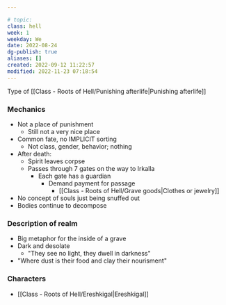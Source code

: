 ---
# topic: 
class: hell
week: 1
weekday: We
date: 2022-08-24
dg-publish: true
aliases: []
created: 2022-09-12 11:22:57
modified: 2022-11-23 07:18:54
---


Type of [[Class - Roots of Hell/Punishing afterlife\|Punishing afterlife]]

### Mechanics
- Not a place of punishment
	- Still not a very nice place
- Common fate, no IMPLICIT sorting
	- Not class, gender, behavior; nothing
- After death:
	- Spirit leaves corpse
	- Passes through 7 gates on the way to Irkalla
		- Each gate has a guardian
			- Demand payment for passage
				- [[Class - Roots of Hell/Grave goods\|Clothes or jewelry]]
- No concept of souls just being snuffed out
- Bodies continue to decompose


### Description of realm
- Big metaphor for the inside of a grave
- Dark and desolate
	- "They see no light, they dwell in darkness"
- "Where dust is their food and clay their nourisment"

### Characters
- [[Class - Roots of Hell/Ereshkigal\|Ereshkigal]]